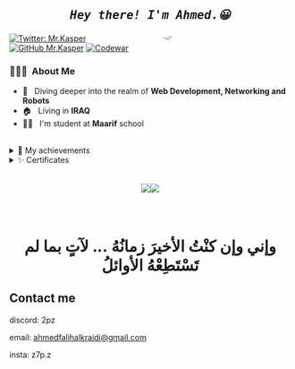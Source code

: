 <h2 align="center">
<pre><i>Hey there! I'm Ahmed.😀</i></pre>
</h2>


<img align='right' src="https://avatars.githubusercontent.com/u/63007978?s=400&u=90f37df623f011d491e054565ff0272fa90b46c5&v=4" style="border-radius: 100%" width="230">

[![Twitter: Mr.Kasper](https://img.shields.io/twitter/follow/abo_alsob7?style=social)](https://twitter.com/abo_alsob7)
[![GitHub Mr.Kasper](https://img.shields.io/github/followers/z7pz?label=follow&style=social)](https://github.com/z7pz)
<a href="https://www.codewars.com/users/sdfygamer">![Codewar](https://www.codewars.com/users/sdfygamer/badges/micro)</a>
<h3> 👨🏻‍💻 &nbsp;About Me </h3>

- 💭 &nbsp; Diving deeper into the realm of **Web Development, Networking and Robots**
- 🏠 &nbsp; Living in **IRAQ**
- 👨‍🎓 &nbsp; I'm student at **Maarif** school

<br/>
<details>
<summary>🧾 My achievements</summary>

-  👏 &nbsp; Verified bot developer in **Discord**.
- 🤖 &nbsp; `2nd` and `3rd` place in the **3rd national Robotics championship** in Iraq.
- 🎋 &nbsp; First place at **Coolest Projects Iraq**, certified by RasperyPI
- 🐱‍👤 &nbsp; Winner at the first **Hurry App** Hackathon by `Aswar Academy` and `HUB 200` (as UI Designer/Frontend Developer)
<br/>
</details>
<details>
<summary>✨ Certificates</summary>
  
![HurryApp](assets/image.png)
</details>
<h2 align="center">

<a href="https://github.com/z7pz">
  <img height="160em" src="https://awesome-github-stats.azurewebsites.net/user-stats/z7pz?cardType=level&theme=dark" /><img height="160em" src="https://github-readme-stats.vercel.app/api/top-langs/?username=z7pz&theme=dark&layout=compact" />
</a>
</h2>
<br/>

<h1 align="center"> وإني وإن كنْتُ الأخيرَ زمانُهُ ... لآتٍ بما لم تَسْتَطِعْهُ الأوائلُ</h1>

## Contact me
discord: 2pz

email: ahmedfalihalkraidi@gmail.com

insta: z7p.z

